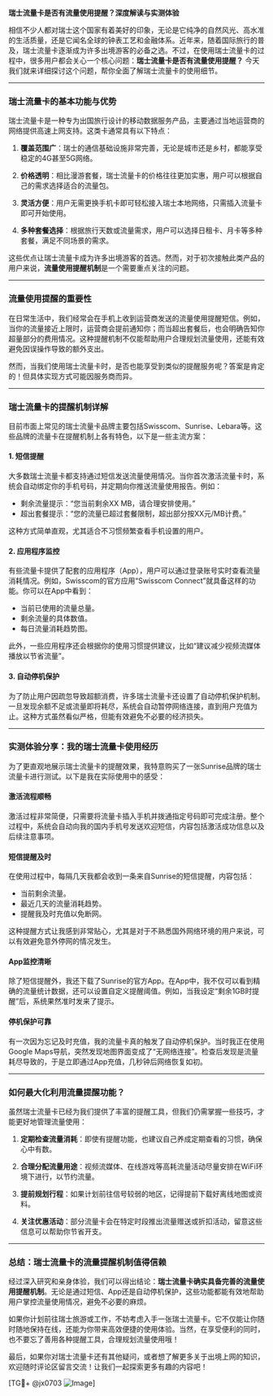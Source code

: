 **瑞士流量卡是否有流量使用提醒？深度解读与实测体验**

相信不少人都对瑞士这个国家有着美好的印象，无论是它纯净的自然风光、高水准的生活质量，还是它闻名全球的钟表工艺和金融体系。近年来，随着国际旅行的普及，瑞士流量卡逐渐成为许多出境游客的必备之选。不过，在使用瑞士流量卡的过程中，很多用户都会关心一个核心问题：**瑞士流量卡是否有流量使用提醒？** 今天我们就来详细探讨这个问题，帮你全面了解瑞士流量卡的使用细节。

---

### **瑞士流量卡的基本功能与优势**

瑞士流量卡是一种专为出国旅行设计的移动数据服务产品，主要通过当地运营商的网络提供高速上网支持。这类卡通常具有以下特点：

1. **覆盖范围广**：瑞士的通信基础设施非常完善，无论是城市还是乡村，都能享受稳定的4G甚至5G网络。
   
2. **价格透明**：相比漫游套餐，瑞士流量卡的价格往往更加实惠，用户可以根据自己的需求选择适合的流量包。

3. **灵活方便**：用户无需更换手机卡即可轻松接入瑞士本地网络，只需插入流量卡即可开始使用。

4. **多种套餐选择**：根据旅行天数或流量需求，用户可以选择日租卡、月卡等多种套餐，满足不同场景的需求。

这些优点让瑞士流量卡成为许多出境游客的首选。然而，对于初次接触此类产品的用户来说，**流量使用提醒机制**是一个需要重点关注的问题。

---

### **流量使用提醒的重要性**

在日常生活中，我们经常会在手机上收到运营商发送的流量使用提醒短信。例如，当你的流量接近上限时，运营商会提前通知你；而当超出套餐后，也会明确告知你超量部分的费用情况。这种提醒机制不仅能帮助用户合理规划流量使用，还能有效避免因误操作导致的额外支出。

然而，当我们使用瑞士流量卡时，是否也能享受到类似的提醒服务呢？答案是肯定的！但具体实现方式可能因服务商而异。

---

### **瑞士流量卡的提醒机制详解**

目前市面上常见的瑞士流量卡品牌主要包括Swisscom、Sunrise、Lebara等。这些品牌的流量卡在提醒机制上各有特色，以下是一些主流方案：

#### **1. 短信提醒**
大多数瑞士流量卡都支持通过短信发送流量使用情况。当你首次激活流量卡时，系统会自动绑定你的手机号码，并定期向你推送流量使用报告。例如：
- 剩余流量提示：“您当前剩余XX MB，请合理安排使用。”
- 超出套餐提示：“您的流量已超过套餐限制，超出部分按XX元/MB计费。”

这种方式简单直观，尤其适合不习惯频繁查看手机设置的用户。

#### **2. 应用程序监控**
有些流量卡提供了配套的应用程序（App），用户可以通过登录账号实时查看流量消耗情况。例如，Swisscom的官方应用“Swisscom Connect”就具备这样的功能。你可以在App中看到：
- 当前已使用的流量总量。
- 剩余流量的具体数值。
- 每日流量消耗趋势图。

此外，一些应用程序还会根据你的使用习惯提供建议，比如“建议减少视频流媒体播放以节省流量”。

#### **3. 自动停机保护**
为了防止用户因疏忽导致超额消费，许多瑞士流量卡还设置了自动停机保护机制。一旦发现余额不足或流量即将耗尽，系统会自动暂停网络连接，直到用户充值为止。这种方式虽然看似严格，但能有效避免不必要的经济损失。

---

### **实测体验分享：我的瑞士流量卡使用经历**

为了更直观地展示瑞士流量卡的提醒效果，我特意购买了一张Sunrise品牌的瑞士流量卡进行测试。以下是我在实际使用中的感受：

#### **激活流程顺畅**
激活过程非常简便，只需要将流量卡插入手机并拨通指定号码即可完成注册。整个过程中，系统会自动向我的国内手机号发送欢迎短信，内容包括激活成功信息以及后续注意事项。

#### **短信提醒及时**
在使用过程中，每隔几天我都会收到一条来自Sunrise的短信提醒，内容包括：
- 当前剩余流量。
- 最近几天的流量消耗趋势。
- 提醒我及时充值以免断网。

这种提醒方式让我感到非常贴心，尤其是对于不熟悉国外网络环境的用户来说，可以有效避免意外停网的情况发生。

#### **App监控清晰**
除了短信提醒外，我还下载了Sunrise的官方App。在App中，我不仅可以看到精确的流量统计数据，还可以设置自定义提醒阈值。例如，当我设定“剩余1GB时提醒”后，系统果然准时发来了提示。

#### **停机保护可靠**
有一次因为忘记及时充值，我的流量卡真的触发了自动停机保护。当时我正在使用Google Maps导航，突然发现地图界面变成了“无网络连接”。检查后发现是流量耗尽导致的，于是立即通过App充值，几秒钟后网络恢复如初。

---

### **如何最大化利用流量提醒功能？**

虽然瑞士流量卡已经为我们提供了丰富的提醒工具，但我们仍需掌握一些技巧，才能更好地管理流量使用：

1. **定期检查流量消耗**：即使有提醒功能，也建议自己养成定期查看的习惯，确保心中有数。

2. **合理分配流量用途**：视频流媒体、在线游戏等高耗流量活动尽量安排在WiFi环境下进行，以节约流量。

3. **提前规划行程**：如果计划前往信号较弱的地区，记得提前下载好离线地图或资料。

4. **关注优惠活动**：部分流量卡会在特定时段推出流量赠送或折扣活动，留意这些信息可以帮助你节省开支。

---

### **总结：瑞士流量卡的流量提醒机制值得信赖**

经过深入研究和亲身体验，我们可以得出结论：**瑞士流量卡确实具备完善的流量使用提醒机制**。无论是通过短信、App还是自动停机保护，这些功能都能有效地帮助用户掌控流量使用情况，避免不必要的麻烦。

如果你计划前往瑞士旅游或工作，不妨考虑入手一张瑞士流量卡。它不仅能让你随时随地保持在线，还能为你带来高效便捷的使用体验。当然，在享受便利的同时，也不要忘了善用各种提醒工具，合理规划流量使用哦！

最后，如果你对瑞士流量卡还有其他疑问，或者想了解更多关于出境上网的知识，欢迎随时评论区留言交流！让我们一起探索更多有趣的内容吧！

[TG💪+ @jx0703 ![Image](https://github.com/user-attachments/assets/dbca1d08-cadb-493c-b0ec-ad6f7a83f270)]